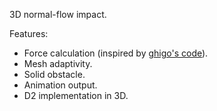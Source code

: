3D normal-flow impact.

Features:

* Force calculation (inspired by [ghigo's code](http://basilisk.fr/sandbox/ghigo/src/myembed-force.h)).
* Mesh adaptivity.
* Solid obstacle.
* Animation output.
* D2 implementation in 3D.

